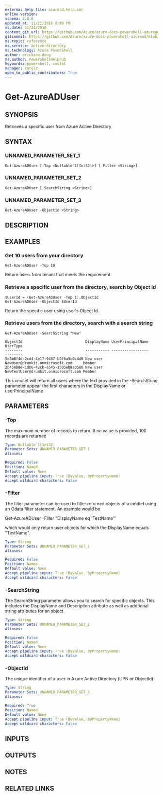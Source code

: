 ```yaml
---
external help file: azuread.help.xml
online version: 
schema: 2.0.0
updated_at: 11/21/2016 8:09 PM
ms.date: 11/21/2016
content_git_url: https://github.com/Azure/azure-docs-powershell-azuread/blob/master/Azure%20AD%20Cmdlets/AzureAD/v2/Get-AzureADUser.md
gitcommit: https://github.com/Azure/azure-docs-powershell-azuread/blob/e79870303c4a5b18f88c61a5fe206bd45af8c480/Azure%20AD%20Cmdlets/AzureAD/v2/Get-AzureADUser.md
ms.topic: reference
ms.service: active-directory
ms.technology: Azure PowerShell
author: erickson-doug
ms.author: PowerShellHelpPub
keywords: powershell, cmdlet
manager: carolz
open_to_public_contributors: True
---
```


# Get-AzureADUser

## SYNOPSIS
Retrieves a specific user from Azure Active Directory

## SYNTAX

### UNNAMED_PARAMETER_SET_1
```
Get-AzureADUser [-Top <Nullable`1[Int32]>] [-Filter <String>]
```

### UNNAMED_PARAMETER_SET_2
```
Get-AzureADUser [-SearchString <String>]
```

### UNNAMED_PARAMETER_SET_3
```
Get-AzureADUser -ObjectId <String>
```

## DESCRIPTION

## EXAMPLES

### Get 10 users from your directory
```
Get-AzureADUser -Top 10
```

Return users from tenant that meets the requirement.

### Retrieve a specific user from the directory, search by Object Id
```
$UserId = (Get-AzureADUser -Top 1).ObjectId
Get-AzureADUser -ObjectId $UserId
```

Return the specific user using user's Object Id.

### Retrieve users from the directory, search with a search string
```
Get-AzureADUser -SearchString "New"

ObjectId                             DisplayName UserPrincipalName                   UserType
--------                             ----------- -----------------                   --------
5e8b0f4d-2cd4-4e17-9467-b0f6a5c0c4d0 New user    NewUser@drumkit.onmicrosoft.com     Member
2b450b8e-1db6-42cb-a545-1b05eb8a358b New user    NewTestUser@drumkit.onmicrosoft.com Member
```

This cmdlet will return all users where the text provided in the -SearchString parameter appear the first characters in the DisplayName or userPrincipalName

## PARAMETERS

### -Top
The maximum number of records to return.
If no value is provided, 100 records are returned

```yaml
Type: Nullable`1[Int32]
Parameter Sets: UNNAMED_PARAMETER_SET_1
Aliases: 

Required: False
Position: Named
Default value: None
Accept pipeline input: True (ByValue, ByPropertyName)
Accept wildcard characters: False
```

### -Filter
The filter parameter can be used to filter returned objects of a cmdlet using an Odata filter statement.
An example would be 

Get-AzureADUser -Filter "DisplayName eq 'TestName'"

which would only return user objects for which the DisplayName equals "TestName".

```yaml
Type: String
Parameter Sets: UNNAMED_PARAMETER_SET_1
Aliases: 

Required: False
Position: Named
Default value: None
Accept pipeline input: True (ByValue, ByPropertyName)
Accept wildcard characters: False
```

### -SearchString
The SearchString parameter allows you to search for specific objects.
This includes the DisplayName and Description attribute as well as addtional string attributes for an object

```yaml
Type: String
Parameter Sets: UNNAMED_PARAMETER_SET_2
Aliases: 

Required: False
Position: Named
Default value: None
Accept pipeline input: True (ByValue, ByPropertyName)
Accept wildcard characters: False
```

### -ObjectId
The unique identifier of a user in Azure Active Directory (UPN or ObjectId)

```yaml
Type: String
Parameter Sets: UNNAMED_PARAMETER_SET_3
Aliases: 

Required: True
Position: Named
Default value: None
Accept pipeline input: True (ByValue, ByPropertyName)
Accept wildcard characters: False
```

## INPUTS

## OUTPUTS

## NOTES

## RELATED LINKS

